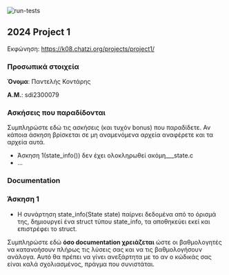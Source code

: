 ![run-tests](../../workflows/run-tests/badge.svg)

## 2024 Project 1

Εκφώνηση: https://k08.chatzi.org/projects/project1/


### Προσωπικά στοιχεία

__Όνομα__: Παντελής Κοντάρης

__Α.Μ.__: sdi2300079

### Ασκήσεις που παραδίδονται

Συμπληρώστε εδώ τις ασκήσεις (και τυχόν bonus) που παραδίδετε. Αν κάποια άσκηση
βρίσκεται σε μη αναμενόμενα αρχεία αναφέρετε και τα αρχεία αυτά.

- Άσκηση 1(state_info()) δεν έχει ολοκληρωθεί ακόμη___state.c
- ...

### Documentation

### Άσκηση 1
- Η συνάρτηση state_info(State state) παίρνει δεδομένα από το όρισμά της, δημιουργεί ένα struct τύπου state_info, τα αποθηκεύει εκεί και επιστρέφει το struct.


Συμπληρώστε εδώ __όσο documentation χρειάζεται__ ώστε οι βαθμολογητές να
κατανοήσουν πλήρως τις λύσεις σας και να τις βαθμολογήσουν ανάλογα. Αυτό θα
πρέπει να γίνει ανεξάρτητα με το αν ο κώδικάς σας είναι καλά σχολιασμένος,
πράγμα που συνιστάται.
